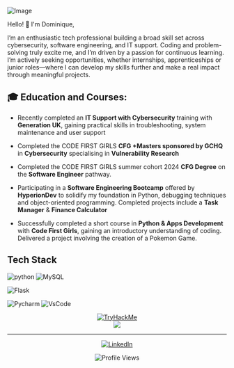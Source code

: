 ![Image](https://github.com/user-attachments/assets/61f779b2-4d31-41a4-8345-bb6162ed0c79)

Hello! 👋  I'm Dominique, 

I’m an enthusiastic tech professional building a broad skill set across cybersecurity, software engineering, and IT support. Coding and problem-solving truly excite me, and I’m driven by a passion for continuous learning. I’m actively seeking opportunities, whether internships, apprenticeships or junior roles—where I can develop my skills further and make a real impact through meaningful projects.


## 🎓 Education and Courses:

- Recently completed an **IT Support with Cybersecurity** training with **Generation UK**, gaining practical skills in troubleshooting, system maintenance and user support

- Completed the CODE FIRST GIRLS **CFG +Masters sponsored by GCHQ** in **Cybersecurity** specialising in **Vulnerability Research**

- Completed the CODE FIRST GIRLS summer cohort 2024 **CFG Degree** on the **Software Engineer** pathway.

- Participating in a **Software Engineering Bootcamp** offered by **HyperionDev** to solidify my foundation in Python, debugging techniques and object-oriented programming. Completed projects include a **Task Manager** & **Finance Calculator**
  
- Successfully completed a short course in **Python & Apps Development** with **Code First Girls**, gaining an introductory understanding of coding. Delivered a project involving the creation of a Pokemon Game.



## Tech Stack

![python](https://img.shields.io/badge/Python-FFD43B?style=for-the-badge&logo=python&logoColor=blue)
![MySQL](https://img.shields.io/badge/MySQL-005C84?style=for-the-badge&logo=mysql&logoColor=white)

![Flask](https://img.shields.io/badge/Flask-000000?style=for-the-badge&logo=flask&logoColor=white)


![Pycharm](https://img.shields.io/badge/PyCharm-000000.svg?&style=for-the-badge&logo=PyCharm&logoColor=white)
![VsCode](https://img.shields.io/badge/VSCode-0078D4?style=for-the-badge&logo=visual%20studio%20code&logoColor=white)





<div align="center">
  <a href="https://github.com/dominiquette">
    <img src="https://tryhackme-badges.s3.amazonaws.com/dompac.png" alt="TryHackMe">
  </a>
</div>


<div align="center">
  <a href="https://github.com/dominiquette">
    <img src="https://github-readme-stats.vercel.app/api?username=dominiquette&show_icons=true&theme=tokyonight&hide=stars">
  </a>
</div>




<hr>

<p align="center">
  <a target="_blank" href="https://www.linkedin.com/in/dominique-p"><img src="https://img.shields.io/badge/-LinkedIn-0077B5?style=for-the-badge&logo=Linkedin&logoColor=white" alt="LinkedIn"></a>
</p>


<p align="center">
  <img src="https://komarev.com/ghpvc/?username=dominiquette&color=00fffc&style=flat-square&abbreviated=true" alt="Profile Views" />
</p>



